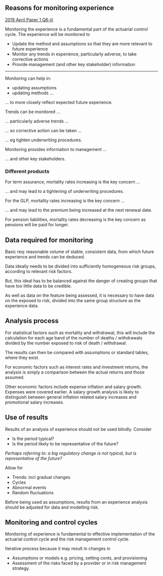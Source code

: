 ## Reasons for monitoring experience

[2019 April Paper 1 Q8-iii](40-2019-04-01.md#8-iii)

Monitoring the experience is a fundamental part of the actuarial control cycle.
The experience will be monitored to

- Update the method and assumptions so that they are more relevant to future
experience
- Monitor any trends in experience, particularly adverse, to take corrective
actions
- Provide management (and other key stakeholder) information

---

Monitoring can help in:

- updating assumptions
- updating methods ...

... to more closely reflect expected future experience.

Trends can be monitored ...

... particularly adverse trends ...

... so corrective action can be taken ...

... eg tighten underwriting procedures.

Monitoring provides information to management ...

... and other key stakeholders.

### Different products

For term assurance, mortality rates increasing is the key concern ...

... and may lead to a tightening of underwriting procedures.

For the GLP, mortality rates increasing is the key concern ...

... and may lead to the premium being increased at the next renewal date.

For pension liabilities, mortality rates decreasing is the key concern as pensions will be paid for longer.

## Data required for monitoring

Basic req: reasonable volume of stable, consistent data, from which future
experience and trends can be deduced.

Data ideally needs to be divided into sufficiently homogeneous risk groups,
according to relevant risk factors.

But, this ideal has to be balanced against the danger of creating groups
that have too little data to be credible.

As well as data on the feature being assessed,
it is necessary to have data on the exposed to risk,
divided into the same group structure as the experience data.

## Analysis process

For statistical factors such as mortality and withdrawal,
this will include the calculation for each age band of the number of deaths
/ withdrawals divided by the number exposed to risk of death / withdrawal.

The results can then be compared with assumptions or standard tables,
where they exist.

For economic factors such as interest rates and investment returns,
the analysis is simply a comparison between the actual returns and
those assumed.

Other economic factors include expense inflation and salary growth.
Expenses were covered earlier.
A salary growth analysis is likely to distinguish between general inflation
related salary increases and promotional salary increases.

## Use of results

Results of an analysis of experience should not be used blindly.
Consider

- Is the period typical?
- Is the period likely to be representative of the future?

_Perhaps referring to: a big regulatory change is not typical,
but is representative of the future?_

Allow for

- Trends: incl gradual changes
- Cycles
- Abnormal events
- Random fluctuations

Before being used as assumptions,
results from an experience analysis should be adjusted for data and modelling
risk.

## Monitoring and control cycles

Monitoring of experience is fundamental to effective implementation of the
actuarial control cycle and the risk management control cycle.

Iterative process because it may result in changes in

- Assumptions or models e.g. pricing, setting conts, and provisioning
- Assessment of the risks faced by a provider or in risk management strategy.
